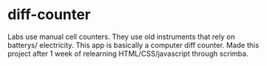 # diff-counter

Labs use manual cell counters. They use old instruments that rely on batterys/ electricity. This app is basically a computer diff counter. 
Made this project after 1 week of relearning HTML/CSS/javascript through scrimba. 
